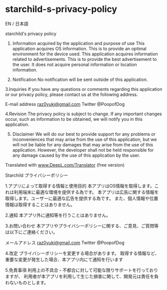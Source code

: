 # starchild-s-privacy-policy

EN / 日本語

starchild's privacy policy

1. Information acquired by the application and purpose of use
This application acquires OS information. This is to provide an optimal environment for the device used.
This application acquires information related to advertisements. This is to provide the best advertisement to the user.
It does not acquire personal information or location information.

2. Notification
No notification will be sent outside of this application.

3.Inquiries
If you have any questions or comments regarding this application or our privacy policy, please contact us at the following address.

E-mail address raz0yuki@gmail.com
Twitter @PoopofDog

4.Revision
The privacy policy is subject to change.
If any important changes occur, such as information to be obtained, we will notify you in this application.

5. Disclaimer
We will do our best to provide support for any problems or inconveniences that may arise from the use of this application, but we will not be liable for any damages that may arise from the use of this application.
However, the developer shall not be held responsible for any damage caused by the use of this application by the user.

Translated with www.DeepL.com/Translator (free version)




Starchild プライバシーポリシー

1.アプリによって取得する情報と使用目的
本アプリはOS情報を取得します。これは利用端末に最適な環境を提供する為です。
本アプリは広告に関する情報を取得します。ユーザーに最適な広告を提供する為です。
また、個人情報や位置情報は取得することはありません。

2.通知
本アプリ外に通知等を行うことはありません。

3.お問い合わせ
本アプリやプライバシーポリシーに関する、ご意見、ご質問等は以下にご連絡ください。

メールアドレス raz0yuki@gmail.com
Twitter @PoopofDog

4.改定
プライバシーポリシーを変更する場合があります。
取得する情報など、重要な変更が発生した場合、本アプリ内にて通知を行います

5.免責事項
利用上の不具合・不都合に対して可能な限りサポートを行っておりますが、
利用者が本アプリを利用して生じた損害に関して、開発元は責任を負わないものとします。
